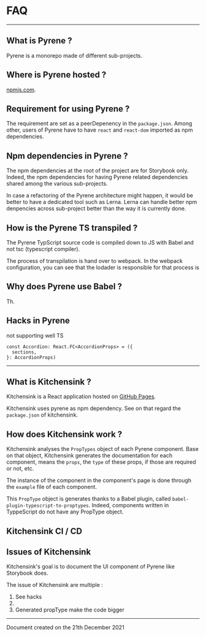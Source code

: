 # FAQ

----
## What is Pyrene ?
Pyrene is a monorepo made of different sub-projects.

## Where is Pyrene hosted ?
[npmjs.com](https://www.npmjs.com/package/@osag/pyrene).

## Requirement for using Pyrene ?
The requirement are set as a peerDepenency in the `package.json`. Among other, users of Pyrene have to have `react` and `react-dom` imported as npm dependencies.

## Npm dependencies in Pyrene ?
The npm dependencies at the root of the project are for Storybook only. Indeed, the npm dependencies for having Pyrene related dependencies shared among the various sub-projects.

In case a refactoring of the Pyrene architecture might happen, it would be better to have a dedicated tool such as Lerna. Lerna can handle better npm denpencies across sub-project better than the way it is currently done.


## How is the Pyrene TS transpiled ?
The Pyrene TypScript source code is compiled down to JS with Babel and not tsc (typescript compiler).

The process of transpilation is hand over to webpack. In the webpack configuration, you can see that the lodader is responsible for that process is

## Why does Pyrene use Babel ?
Th.


## Hacks in Pyrene
not supporting well TS

```
const Accordion: React.FC<AccordionProps> = ({
  sections,
}: AccordionProps)
```


----
## What is Kitchensink ?
Kitchensink is a React application hosted on [GitHub Pages](https://pages.github.com/). 

Kitchensink uses pyrene as npm dependency. See on that regard the `package.json` of kitchensink.


## How does Kitchensink work ?
Kitchensink analyses the `PropTypes` object of each Pyrene component. Base on that object, Kitchensink generates the documentation for each component, means the `props`, the `type` of these props, if those are required or not, etc.

The instance of the component in the component's page is done through the `example` file of each component.

This `PropType` object is generates thanks to a Babel plugin, called `babel-plugin-typescript-to-proptypes`. Indeed, components written in TyppeScript do not have any PropType object.

## Kitchensink CI / CD

## Issues of Kitchensink 
Kitchensink's goal is to document the UI component of Pyrene like Storybook does.

The issue of Kitchensink are multiple :
1) See hacks
2)
3) Generated propType make the code bigger



----

Document created on the 21th December 2021 